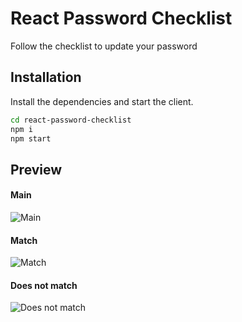 # React Password Checklist

Follow the checklist to update your password

## Installation

Install the dependencies and start the client.

```sh
cd react-password-checklist
npm i
npm start
```

## Preview

#### Main
![Main](https://i.imgur.com/CoXF1OF.png)
#### Match
![Match](https://i.imgur.com/YqDHBpU.png)
#### Does not match
![Does not match](https://i.imgur.com/oogMjAr.png)

